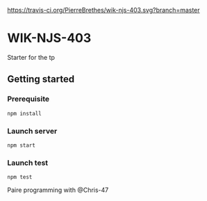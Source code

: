 https://travis-ci.org/PierreBrethes/wik-njs-403.svg?branch=master

# WIK-NJS-403

Starter for the tp

## Getting started

### Prerequisite

`npm install`

### Launch server

`npm start`

### Launch test

`npm test`

Paire programming with @Chris-47
